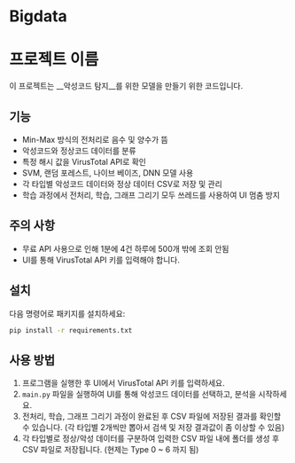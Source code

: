 # Bigdata

# 프로젝트 이름
이 프로젝트는 __악성코드 탐지__를 위한 모델을 만들기 위한 코드입니다.

## 기능
- Min-Max 방식의 전처리로 음수 및 양수가 뜸
- 악성코드와 정상코드 데이터를 분류
- 특정 해시 값을 VirusTotal API로 확인
- SVM, 랜덤 포레스트, 나이브 베이즈, DNN 모델 사용
- 각 타입별 악성코드 데이터와 정상 데이터 CSV로 저장 및 관리
- 학습 과정에서 전처리, 학습, 그래프 그리기 모두 쓰레드를 사용하여 UI 멈춤 방지

## 주의 사항
- 무료 API 사용으로 인해 1분에 4건 하루에 500개 밖에 조회 안됨
- UI를 통해 VirusTotal API 키를 입력해야 합니다.

## 설치
다음 명령어로 패키지를 설치하세요:
```bash
pip install -r requirements.txt
```

## 사용 방법
1. 프로그램을 실행한 후 UI에서 VirusTotal API 키를 입력하세요.
2. `main.py` 파일을 실행하여 UI를 통해 악성코드 데이터를 선택하고, 분석을 시작하세요.
3. 전처리, 학습, 그래프 그리기 과정이 완료된 후 CSV 파일에 저장된 결과를 확인할 수 있습니다. (각 타입별 2개씩만 뽑아서 검색 및 저장 결과값이 좀 이상할 수 있음)
4. 각 타입별로 정상/악성 데이터를 구분하여 입력한 CSV 파일 내에 폴더를 생성 후 CSV 파일로 저장됩니다. (현제는 Type 0 ~ 6 까지 됨)